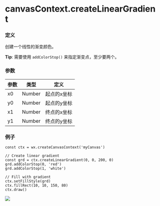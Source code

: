 <!-- https://developers.weixin.qq.com/miniprogram/dev/api/canvas/create-linear-gradient.html -->

canvasContext.createLinearGradient
==================================

### 定义

创建一个线性的渐变颜色。

**Tip**: 需要使用 `addColorStop()` 来指定渐变点，至少要两个。

### 参数

  参数 |  类型     |  定义     
-------|-----------|-----------
  x0   |  Number   |起点的x坐标
  y0   |  Number   |起点的y坐标
  x1   |  Number   |终点的x坐标
  y1   |  Number   |终点的y坐标

### 例子

    const ctx = wx.createCanvasContext('myCanvas')
    
    // Create linear gradient
    const grd = ctx.createLinearGradient(0, 0, 200, 0)
    grd.addColorStop(0, 'red')
    grd.addColorStop(1, 'white')
    
    // Fill with gradient
    ctx.setFillStyle(grd)
    ctx.fillRect(10, 10, 150, 80)
    ctx.draw()
    

![](https://developers.weixin.qq.com/miniprogram/dev/image/canvas/linear-gradient.png)

